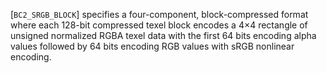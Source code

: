 [`BC2_SRGB_BLOCK`] specifies a four-component,
block-compressed format where each 128-bit compressed texel block
encodes a 4×4 rectangle of unsigned normalized RGBA texel data
with the first 64 bits encoding alpha values followed by 64 bits
encoding RGB values with sRGB nonlinear encoding.